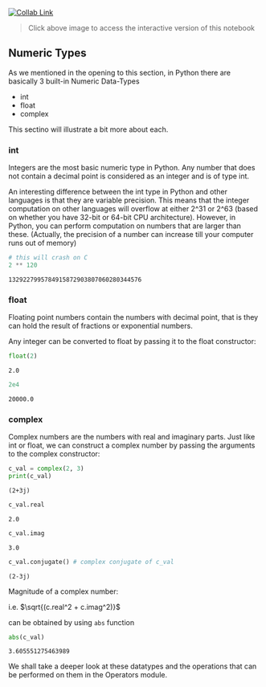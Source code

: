 [![Collab Link](https://miro.medium.com/proxy/1*g_x1-5iYRn-SmdVucceiWw.png)](https://colab.research.google.com/github/Mohitsharma44/ucsl17/blob/master/notebooks/01-03%20Numeric%20Types.ipynb) 

> Click above image to access the interactive version of this notebook

## Numeric Types
As we mentioned in the opening to this section, in Python there are basically 3 built-in Numeric Data-Types

- int
- float
- complex

This sectino will illustrate a bit more about each.

### int
Integers are the most basic numeric type in Python. Any number that does not contain a decimal point is considered as an integer and is of type int.

An interesting difference between the int type in Python and other languages is that they are variable precision. This means that the integer computation on other languages will overflow at either  2^31 or 2^63 (based on whether you have 32-bit or 64-bit CPU architecture). However, in Python, you can perform computation on numbers that are larger than these. (Actually, the precision of a number can increase till your computer runs out of memory)


```python
# this will crash on C
2 ** 120
```




    1329227995784915872903807060280344576



### float
Floating point numbers contain the numbers with decimal point, that is they can hold the result of fractions or exponential numbers.

Any integer can be converted to float by passing it to the float constructor:


```python
float(2)
```




    2.0




```python
2e4
```




    20000.0



### complex 
Complex numbers are the numbers with real and imaginary parts. Just like int or float, we can construct a complex number by passing the arguments to the complex constructor:



```python
c_val = complex(2, 3)
print(c_val)
```

    (2+3j)



```python
c_val.real
```




    2.0




```python
c_val.imag
```




    3.0




```python
c_val.conjugate() # complex conjugate of c_val
```




    (2-3j)



Magnitude of a complex number:

i.e. $\sqrt{(c.real^2 + c.imag^2)}$

can be obtained by using `abs` function


```python
abs(c_val)
```




    3.605551275463989



We shall take a deeper look at these datatypes and the operations that can be performed on them in the Operators module.
